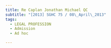 ```yaml
---
title: Re Caplan Jonathan Michael QC 
subtitle: "[2013] SGHC 75 / 08\_April\_2013"
tags:
  - LEGAL PROFESSION
  - Admission
  - Ad hoc

---
```


